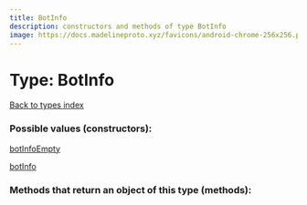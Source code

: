 ```yaml
---
title: BotInfo
description: constructors and methods of type BotInfo
image: https://docs.madelineproto.xyz/favicons/android-chrome-256x256.png
---
```

# Type: BotInfo  
[Back to types index](index.md)



### Possible values (constructors):

[botInfoEmpty](../constructors/botInfoEmpty.md)  

[botInfo](../constructors/botInfo.md)  



### Methods that return an object of this type (methods):



